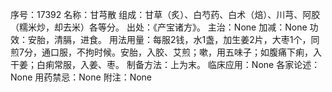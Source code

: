 序号：17392
名称：甘芎散
组成：甘草（炙）、白芍药、白术（焙）、川芎、阿胶（糯米炒，却去米）各等分。
出处：《产宝诸方》。
主治：None
加减：None
功效：安胎，清膈，进食。
用法用量：每服2钱，水1盏，加生姜2片，大枣1个，同煎7分，通口服，不拘时候。安胎，入胶、艾煎；嗽，用五味子；如腹痛下痢，入干姜；白痢常服，入姜、枣。
制备方法：上为末。
临床应用：None
各家论述：None
用药禁忌：None
附注：None
